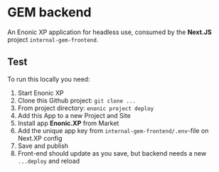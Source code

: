 # GEM backend

An Enonic XP application for headless use, consumed by the **Next.JS** project `internal-gem-frontend`.

## Test

To run this locally you need:

1. Start Enonic XP
2. Clone this Github project: `git clone ...`
3. From project directory: `enonic project deploy`
4. Add this App to a new Project and Site
5. Install app **Enonic.XP** from Market
6. Add the unique app key from `internal-gem-frontend/.env`-file on Next.XP config
7. Save and publish
8. Front-end should update as you save, but backend needs a new `...deploy` and reload


